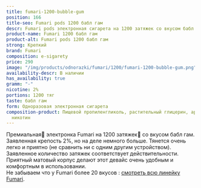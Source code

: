 ```yaml
---
title: fumari-1200-bubble-gum
position: 166
title-seo: Fumari pods 1200 бабл гам
descr: Fumari pods электронная сигарета на 1200 затяжек со вкусом бабл гам
product-name: Fumari 1200 бабл гам
product-alt: Fumari pods 1200 бабл гам
strong: Крепкий
brand: Fumari
composition: e-sigarety
price: 290
image: "/img/products/odnorazki/fumari/1200/fumari-1200-bubble-gum.png"
availability-descr: В наличии
has_availability: true
gramm: "-"
nicotine: 2%
portions: 1200 тяг
taste: бабл гам
form: Одноразовая электронная сигарета
composition-product: Пищевой пропиленгликоль, растительный глицерин, ароматизатор,
  никотин
---
```


Премиальная🥇 электронка Fumari на 1200 затяжек💨 со вкусом бабл гам. Заявленная крепость 2%, но на деле немного больше. Тянется очень легко и приятно (не сравнить ни с одним другим устройством). Заявленное количество затяжек соответствует действительности. Приятный матовый корпус делают этот девайс очень удобным и комфортным в использовании.<br>
Не забываем что у Fumari более 20 вкусов : [смотреть всю линейку Fumari](/fumari).